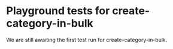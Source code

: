 # Playground tests for create-category-in-bulk
We are still awaiting the first test run for create-category-in-bulk.
